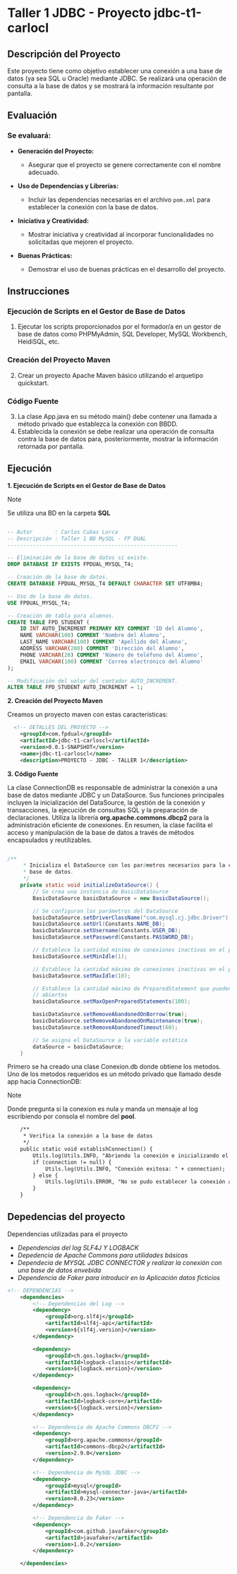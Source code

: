 # Taller 1 JDBC - Proyecto jdbc-t1-carlocl

## Descripción del Proyecto
Este proyecto tiene como objetivo establecer una conexión a una base de datos (ya sea SQL u Oracle) mediante JDBC. Se realizará una operación de consulta a la base de datos y se mostrará la información resultante por pantalla.

## Evaluación

### Se evaluará:
- **Generación del Proyecto:**
  - Asegurar que el proyecto se genere correctamente con el nombre adecuado.

- **Uso de Dependencias y Librerías:**
  - Incluir las dependencias necesarias en el archivo `pom.xml` para establecer la conexión con la base de datos.

- **Iniciativa y Creatividad:**
  - Mostrar iniciativa y creatividad al incorporar funcionalidades no solicitadas que mejoren el proyecto.

- **Buenas Prácticas:**
  - Demostrar el uso de buenas prácticas en el desarrollo del proyecto.

## Instrucciones

### Ejecución de Scripts en el Gestor de Base de Datos
1. Ejecutar los scripts proporcionados por el formador/a en un gestor de base de datos como PHPMyAdmin, SQL Developer, MySQL Workbench, HeidiSQL, etc.

### Creación del Proyecto Maven
2. Crear un proyecto Apache Maven básico utilizando el arquetipo quickstart.

### Código Fuente
3. La clase App.java en su método main() debe contener una llamada a método privado que establezca la conexión con BBDD.
4. Establecida la conexión se debe realizar una operación de consulta contra la base de datos para, posteriormente, mostrar la información retornada por pantalla.

## Ejecución

 **1. Ejecución de Scripts en el Gestor de Base de Datos**
    
> [!NOTE]
> Se utiliza una BD en la carpeta **SQL**

```sql

-- Autor       : Carlos Cubas Lorca 
-- Descripción : Taller 1 BD MySQL - FP DUAL
------------------------------------------------------

-- Eliminación de la base de datos si existe.
DROP DATABASE IF EXISTS FPDUAL_MYSQL_T4;

-- Creación de la base de datos.
CREATE DATABASE FPDUAL_MYSQL_T4 DEFAULT CHARACTER SET UTF8MB4;

-- Uso de la base de datos.
USE FPDUAL_MYSQL_T4;

-- Creación de tabla para alumnos.
CREATE TABLE FPD_STUDENT (
    ID INT AUTO_INCREMENT PRIMARY KEY COMMENT 'ID del Alumno',
    NAME VARCHAR(100) COMMENT 'Nombre del Alumno',
    LAST_NAME VARCHAR(100) COMMENT 'Apellido del Alumno',
    ADDRESS VARCHAR(200) COMMENT 'Dirección del Alumno',
    PHONE VARCHAR(20) COMMENT 'Número de teléfono del Alumno',
    EMAIL VARCHAR(100) COMMENT 'Correo electrónico del Alumno'
);

-- Modificación del valor del contador AUTO_INCREMENT.
ALTER TABLE FPD_STUDENT AUTO_INCREMENT = 1;

```

**2. Creación del Proyecto Maven**

Creamos un proyecto maven con estas caracteristicas:

```xml
  <!-- DETALLES DEL PROYECTO -->
	<groupId>com.fpdual</groupId>
	<artifactId>jdbc-t1-carloscl</artifactId>
	<version>0.0.1-SNAPSHOT</version>
	<name>jdbc-t1-carloscl</name>
	<description>PROYECTO - JDBC - TALLER 1</description>
```


**3. Código Fuente**

La clase ConnectionDB es responsable de administrar la conexión a una base de datos mediante JDBC y un DataSource. Sus funciones principales incluyen la inicialización del DataSource, la gestión de la conexión y transacciones, la ejecución de consultas SQL y la preparación de declaraciones. Utiliza la librería **org.apache.commons.dbcp2** para la administración eficiente de conexiones.
En resumen, la clase facilita el acceso y manipulación de la base de datos a través de métodos encapsulados y reutilizables.

```java

/**
	 * Inicializa el DataSource con los parámetros necesarios para la conexión a la
	 * base de datos.
	 */
	private static void initializeDataSource() {
		// Se crea una instancia de BasicDataSource
		BasicDataSource basicDataSource = new BasicDataSource();

		// Se configuran los parámetros del DataSource
		basicDataSource.setDriverClassName("com.mysql.cj.jdbc.Driver");
		basicDataSource.setUrl(Constants.NAME_DB);
		basicDataSource.setUsername(Constants.USER_DB);
		basicDataSource.setPassword(Constants.PASSWORD_DB);

		// Establece la cantidad mínima de conexiones inactivas en el pool
		basicDataSource.setMinIdle(1);

		// Establece la cantidad máxima de conexiones inactivas en el pool
		basicDataSource.setMaxIdle(10);

		// Establece la cantidad máxima de PreparedStatement que pueden mantenerse
		// abiertos
		basicDataSource.setMaxOpenPreparedStatements(100);

		basicDataSource.setRemoveAbandonedOnBorrow(true);
		basicDataSource.setRemoveAbandonedOnMaintenance(true);
		basicDataSource.setRemoveAbandonedTimeout(60);

		// Se asigna el DataSource a la variable estática
		dataSource = basicDataSource;
	}
```

Primero se ha creado una clase Conexion.db donde obtiene los metodos.
Uno de los metodos requeridos es un método privado que llamado desde app hacia ConnectionDB:

> [!NOTE]
> Donde pregunta si la conexion es nula y manda un mensaje al log escribiendo por consola el nombre del **pool**.

```xml
	/**
	 * Verifica la conexión a la base de datos
	 */
	public static void establishConnection() {
		Utils.log(Utils.INFO, "Abriendo la conexión e inicializando el DataSource...");
		if (connection != null) {
			Utils.log(Utils.INFO, "Conexión exitosa: " + connection);
		} else {
			Utils.log(Utils.ERROR, "No se pudo establecer la conexión a la base de datos.");
		}
	}
```




## Depedencias del proyecto 

Dependencias utilizadas para el proyecto

- *Dependencias del log SLF4J Y LOGBACK*
- *Depedencia de Apache Commons para utilidades básicas*
- *Dependecia de MYSQL  JDBC CONNECTOR y realizar la conexión con una base de datos envebida*
- *Dependencia de Faker para introducir en la Aplicación datos ficticios*

```xml
<!-- DEPENDENCIAS -->
	<dependencies>
		<!-- Dependencias del Log -->
		<dependency>
			<groupId>org.slf4j</groupId>
			<artifactId>slf4j-api</artifactId>
			<version>${slf4j.version}</version>
		</dependency>

		<dependency>
			<groupId>ch.qos.logback</groupId>
			<artifactId>logback-classic</artifactId>
			<version>${logback.version}</version>
		</dependency>

		<dependency>
			<groupId>ch.qos.logback</groupId>
			<artifactId>logback-core</artifactId>
			<version>${logback.version}</version>
		</dependency>

		<!-- Dependencia de Apache Commons DBCP2 -->
		<dependency>
			<groupId>org.apache.commons</groupId>
			<artifactId>commons-dbcp2</artifactId>
			<version>2.9.0</version>
		</dependency>

		<!-- Dependencia de MySQL JDBC -->
		<dependency>
			<groupId>mysql</groupId>
			<artifactId>mysql-connector-java</artifactId>
			<version>8.0.23</version>
		</dependency>

		<!-- Dependencia de Faker -->
		<dependency>
			<groupId>com.github.javafaker</groupId>
			<artifactId>javafaker</artifactId>
			<version>1.0.2</version>
		</dependency>

	</dependencies>
```



